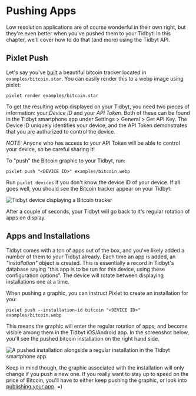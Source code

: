 # Pushing Apps

Low resolution applications are of course wonderful in their own
right, but they're even better when you've pushed them to your Tidbyt!
In this chapter, we'll cover how to do that (and more) using the
Tidbyt API.

## Pixlet Push

Let's say you've [built](../02_build/15_crypto_tracker.md) a beautiful bitcoin
tracker located in `examples/bitcoin.star`. You can easily render this
to a webp image using pixlet:

```
pixlet render examples/bitcoin.star
```

To get the resulting webp displayed on your Tidbyt, you need two
pieces of information: your _Device ID_ and your _API Token_. Both of
these can be found in the Tidbyt smartphone app under Settings >
General > Get API Key. The Device ID uniquely identifies your device,
and the API Token demonstrates that you are authorized to control the
device.

**NOTE*:* Anyone who has access to your API Token will be able to
control your device, so be careful sharing it!

To "push" the Bitcoin graphic to your Tidbyt, run:

```
pixlet push "<DEVICE ID>" examples/bitcoin.webp
```

Run `pixlet devices` if you don't know the device ID of your device.
If all goes well, you should see the Bitcoin tracker appear on your Tidbyt:

![Tidbyt device displaying a Bitcoin tracker](img/tidbyt_2.jpg)

After a couple of seconds, your Tidbyt will go back to it's regular
rotation of apps on display.

## Apps and Installations

Tidbyt comes with a ton of apps out of the box, and you've likely
added a number of them to your Tidbyt already. Each time an app is
added, an _"installation"_ object is created. This is essentially a
record in Tidbyt's database saying "this app is to be run for this
device, using these configuration options". The device will rotate
between displaying installations one at a time.

When pushing a graphic, you can instruct Pixlet to create an
installation for you:

```
pixlet push --installation-id bitcoin "<DEVICE ID>" examples/bitcoin.webp
```

This means the graphic will enter the regular rotation of apps, and
become visible among them in the Tidbyt iOS/Android app. In the
screenshot below, you'll see the pushed bitcoin installation on the
right hand side.

![A pushed installation alongside a regular installation in the Tidbyt smartphone app.](img/integrate_pushed_installation.png)

Keep in mind though, the graphic associated with the installation will
only change if you push a new one. If you really want to stay up to
speed on the price of Bitcoin, you'll have to either keep pushing the
graphic, or look into [publishing your
app](../04_publish/02_publishing_apps.md). =)